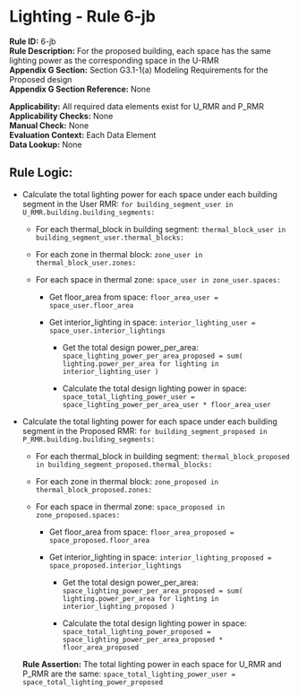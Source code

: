 
# Lighting - Rule 6-jb

**Rule ID:** 6-jb  
**Rule Description:** For the proposed building, each space has the same lighting power as the corresponding space in the U-RMR  
**Appendix G Section:** Section G3.1-1(a) Modeling Requirements for the Proposed design  
**Appendix G Section Reference:** None

**Applicability:** All required data elements exist for U_RMR and P_RMR  
**Applicability Checks:** None  
**Manual Check:** None  
**Evaluation Context:** Each Data Element  
**Data Lookup:** None  
## Rule Logic: 

- Calculate the total lighting power for each space under each building segment in the User RMR: ```for building_segment_user in U_RMR.building.building_segments:```  

  - For each thermal_block in building segment: ```thermal_block_user in building_segment_user.thermal_blocks:```

  - For each zone in thermal block: ```zone_user in thermal_block_user.zones:```

  - For each space in thermal zone: ```space_user in zone_user.spaces:```  

    - Get floor_area from space: ```floor_area_user = space_user.floor_area```  

    - Get interior_lighting in space: ```interior_lighting_user = space_user.interior_lightings```  

      - Get the total design power_per_area: ```space_lighting_power_per_area_proposed = sum( lighting.power_per_area for lighting in interior_lighting_user )```  

      - Calculate the total design lighting power in space: ```space_total_lighting_power_user = space_lighting_power_per_area_user * floor_area_user```

- Calculate the total lighting power for each space under each building segment in the Proposed RMR: ```for building_segment_proposed in P_RMR.building.building_segments:```  

  - For each thermal_block in building segment: ```thermal_block_proposed in building_segment_proposed.thermal_blocks:```

  - For each zone in thermal block: ```zone_proposed in thermal_block_proposed.zones:```

  - For each space in thermal zone: ```space_proposed in zone_proposed.spaces:```  

    - Get floor_area from space: ```floor_area_proposed = space_proposed.floor_area```  

    - Get interior_lighting in space: ```interior_lighting_proposed = space_proposed.interior_lightings```  

      - Get the total design power_per_area: ```space_lighting_power_per_area_proposed = sum( lighting.power_per_area for lighting in interior_lighting_proposed )```  

      - Calculate the total design lighting power in space: ```space_total_lighting_power_proposed = space_lighting_power_per_area_proposed * floor_area_proposed```  

  **Rule Assertion:** The total lighting power in each space for U_RMR and P_RMR are the same: ```space_total_lighting_power_user = space_total_lighting_power_proposed```

